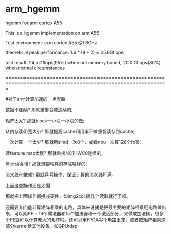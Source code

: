 # arm_hgemm
hgemm for arm cortex A55

This is a hgemm implementation on arm A55

Test environment: arm cortex A55 @1.6GHz

theoretical peak performance: 1.6 * (8 * 2) = 25.6Gflops

test result: 24.5 Gflops(95%) when not memory bound, 20.0 Gflops(80%) when normal circumstances

=============================================================================================================

#对于arm计算加速的一点套路

数据不连续? 那就重排变成连续的;

矩阵太大? 那就block一小块一小块的做;

从内存读带宽太小? 那就提高cache利用率不做重复读存到cache;

一次计算一个太少? 那就用simd一次8个，或者npu一次算128个fp16;

读feature map太慢? 那就重排NC1HWC0连续的;

filter读得慢? 那就想要啥样的存成啥样的;

流水线有依赖? 那就乒乓操作，保证计算的流水线打满。

上面这些操作还是太慢

那就把上面操作都换成硬件，如img2col;隔几个读取就行了呗。

还需要专门能计算矩阵相乘的电路，具体来说就是把最主要的矩阵相乘用电路做出来，可以用PE = 16个乘法器和15个加法器和一个激活部分，来做成加法树，很多个PE就可以计算庞大的矩阵啦。还可以用FPGA写个电路出来，或者把矩阵相乘这部分kernel给其他设备，如GPU/dsp
